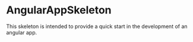 # AngularAppSkeleton

This skeleton is intended to provide a quick start in the development of an angular app.